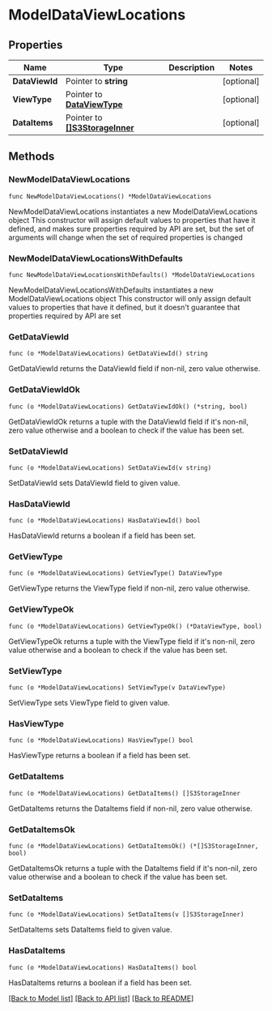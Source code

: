 # ModelDataViewLocations

## Properties

Name | Type | Description | Notes
------------ | ------------- | ------------- | -------------
**DataViewId** | Pointer to **string** |  | [optional] 
**ViewType** | Pointer to [**DataViewType**](DataViewType.md) |  | [optional] 
**DataItems** | Pointer to [**[]S3StorageInner**](S3StorageInner.md) |  | [optional] 

## Methods

### NewModelDataViewLocations

`func NewModelDataViewLocations() *ModelDataViewLocations`

NewModelDataViewLocations instantiates a new ModelDataViewLocations object
This constructor will assign default values to properties that have it defined,
and makes sure properties required by API are set, but the set of arguments
will change when the set of required properties is changed

### NewModelDataViewLocationsWithDefaults

`func NewModelDataViewLocationsWithDefaults() *ModelDataViewLocations`

NewModelDataViewLocationsWithDefaults instantiates a new ModelDataViewLocations object
This constructor will only assign default values to properties that have it defined,
but it doesn't guarantee that properties required by API are set

### GetDataViewId

`func (o *ModelDataViewLocations) GetDataViewId() string`

GetDataViewId returns the DataViewId field if non-nil, zero value otherwise.

### GetDataViewIdOk

`func (o *ModelDataViewLocations) GetDataViewIdOk() (*string, bool)`

GetDataViewIdOk returns a tuple with the DataViewId field if it's non-nil, zero value otherwise
and a boolean to check if the value has been set.

### SetDataViewId

`func (o *ModelDataViewLocations) SetDataViewId(v string)`

SetDataViewId sets DataViewId field to given value.

### HasDataViewId

`func (o *ModelDataViewLocations) HasDataViewId() bool`

HasDataViewId returns a boolean if a field has been set.

### GetViewType

`func (o *ModelDataViewLocations) GetViewType() DataViewType`

GetViewType returns the ViewType field if non-nil, zero value otherwise.

### GetViewTypeOk

`func (o *ModelDataViewLocations) GetViewTypeOk() (*DataViewType, bool)`

GetViewTypeOk returns a tuple with the ViewType field if it's non-nil, zero value otherwise
and a boolean to check if the value has been set.

### SetViewType

`func (o *ModelDataViewLocations) SetViewType(v DataViewType)`

SetViewType sets ViewType field to given value.

### HasViewType

`func (o *ModelDataViewLocations) HasViewType() bool`

HasViewType returns a boolean if a field has been set.

### GetDataItems

`func (o *ModelDataViewLocations) GetDataItems() []S3StorageInner`

GetDataItems returns the DataItems field if non-nil, zero value otherwise.

### GetDataItemsOk

`func (o *ModelDataViewLocations) GetDataItemsOk() (*[]S3StorageInner, bool)`

GetDataItemsOk returns a tuple with the DataItems field if it's non-nil, zero value otherwise
and a boolean to check if the value has been set.

### SetDataItems

`func (o *ModelDataViewLocations) SetDataItems(v []S3StorageInner)`

SetDataItems sets DataItems field to given value.

### HasDataItems

`func (o *ModelDataViewLocations) HasDataItems() bool`

HasDataItems returns a boolean if a field has been set.


[[Back to Model list]](../README.md#documentation-for-models) [[Back to API list]](../README.md#documentation-for-api-endpoints) [[Back to README]](../README.md)


